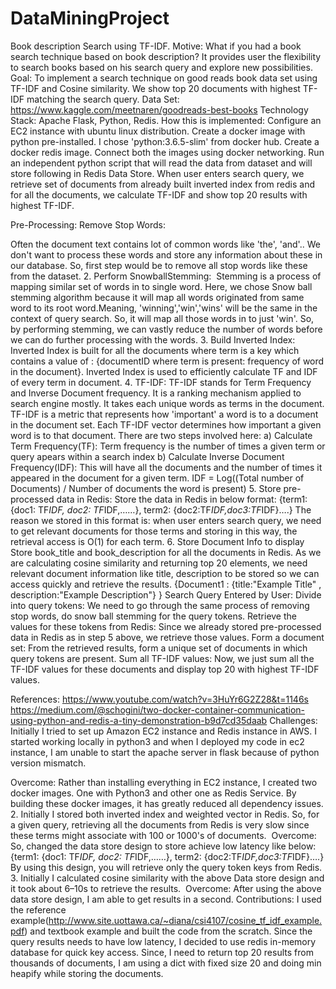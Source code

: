 # DataMiningProject
Book description Search using TF-IDF.
Motive: What if you had a book search technique based on book description? It provides user the flexibility to search books based on his search query and explore new possibilities.
Goal: To implement a search technique on good reads book data set using TF-IDF and Cosine similarity. We show top 20 documents with highest TF-IDF matching the search query.
Data Set: https://www.kaggle.com/meetnaren/goodreads-best-books
Technology Stack: Apache Flask, Python, Redis.
How this is implemented:
Configure an EC2 instance with ubuntu linux distribution.
Create a docker image with python pre-installed. I chose 'python:3.6.5-slim' from docker hub.
Create a docker redis image.
Connect both the images using docker networking.
Run an independent python script that will read the data from dataset and will store following in Redis Data Store.
When user enters search query, we retrieve set of documents from already built inverted index from redis and for all the documents, we calculate TF-IDF and show top 20 results with highest TF-IDF.

Pre-Processing:
Remove Stop Words: 

Often the document text contains lot of common words like 'the', 'and'.. We don't want to process these words and store any information about these in our database. So, first step would be to remove all stop words like these from the dataset.
2. Perform SnowballStemming: 
Stemming is a process of mapping similar set of words in to single word. Here, we chose Snow ball stemming algorithm because it will map all words originated from same word to its root word.Meaning, 'winning','win','wins' will be the same in the context of query search. So, it will map all those words in to just 'win'. So, by performing stemming, we can vastly reduce the number of words before we can do further processing with the words.
3. Build Inverted Index: 
Inverted Index is built for all the documents where term is a key which contains a value of :
{documentID where term is present: frequency of word in the document}. Inverted Index is used to efficiently calculate TF and IDF of every term in document.
4. TF-IDF:
TF-IDF stands for Term Frequency and Inverse Document frequency. It is a ranking mechanism applied to search engine mostly. It takes each unique words as terms in the document. TF-IDF is a metric that represents how 'important' a word is to a document in the document set. Each TF-IDF vector determines how important a given word is to that document. There are two steps involved here:
a) Calculate Term Frequency(TF): Term frequency is the number of times a given term or query apears within a search index
b) Calculate Inverse Document Frequency(IDF): This will have all the documents and the number of times it appeared in the document for a given term.
IDF = Log((Total number of Documents) / Number of documents the word is present)
5. Store pre-processed data in Redis:
Store the data in Redis in below format:
{term1: {doc1: TF*IDF, doc2: TF*IDF,……}, term2: {doc2:TF*IDF,doc3:TF*IDF}….}
The reason we stored in this format is: when user enters search query, we need to get relevant documents for those terms and storing in this way, the retrieval access is O(1) for each term.
6. Store Document Info to display
Store book_title and book_description for all the documents in Redis. As we are calculating cosine similarity and returning top 20 elements, we need relevant document information like title, description to be stored so we can access quickly and retrieve the results.
{Document1 : {title:"Example Title" , description:"Example Description"} }
Search Query Entered by User:
Divide into query tokens: We need to go through the same process of removing stop words, do snow ball stemming for the query tokens.
Retrieve the values for these tokens from Redis: Since we already stored pre-processed data in Redis as in step 5 above, we retrieve those values.
Form a document set: From the retrieved results, form a unique set of documents in which query tokens are present.
Sum all TF-IDF values: Now, we just sum all the TF-IDF values for these documents and display top 20 with highest TF-IDF values.

References:
https://www.youtube.com/watch?v=3HuYr6G2Z28&t=1146s
https://medium.com/@schogini/two-docker-container-communication-using-python-and-redis-a-tiny-demonstration-b9d7cd35daab
Challenges:
Initially I tried to set up Amazon EC2 instance and Redis instance in AWS. I started working locally in python3 and when I deployed my code in ec2 instance, I am unable to start the apache server in flask because of python version mismatch.

Overcome: Rather than installing everything in EC2 instance, I created two docker images. One with Python3 and other one as Redis Service. By building these docker images, it has greatly reduced all dependency issues.
2. Initially I stored both inverted index and weighted vector in Redis. So, for a given query, retrieving all the documents from Redis is very slow since these terms might associate with 100 or 1000's of documents. 
Overcome: So, changed the data store design to store achieve low latency like below:
{term1: {doc1: TF*IDF, doc2: TF*IDF,……}, term2: {doc2:TF*IDF,doc3:TF*IDF}….}
By using this design, you will retrieve only the query token keys from Redis.
3. Initially I calculated cosine similarity with the above Data store design and it took about 6–10s to retrieve the results. 
Overcome: After using the above data store design, I am able to get results in a second.
Contributions:
I used the reference example(http://www.site.uottawa.ca/~diana/csi4107/cosine_tf_idf_example.pdf) and textbook example and built the code from the scratch.
Since the query results needs to have low latency, I decided to use redis in-memory database for quick key access.
Since, I need to return top 20 results from thousands of documents, I am using a dict with fixed size 20 and doing min heapify while storing the documents.
